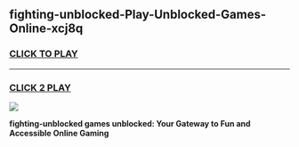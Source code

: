 
## fighting-unblocked-Play-Unblocked-Games-Online-xcj8q
<h3>
<a href="https://premium76.site?title=fighting-unblocked&ref=24A">CLICK TO PLAY</a></h3>
<hr>

<h3>
<a href="https://premium76.site?title=fighting-unblocked&ref=24A">CLICK 2 PLAY</a>
  
</h3>

<a href="https://premium76.site?title=fighting-unblocked&ref=24A"><img src="https://clearcache.store/games.png"></a>


**fighting-unblocked games unblocked: Your Gateway to Fun and Accessible Online Gaming**
